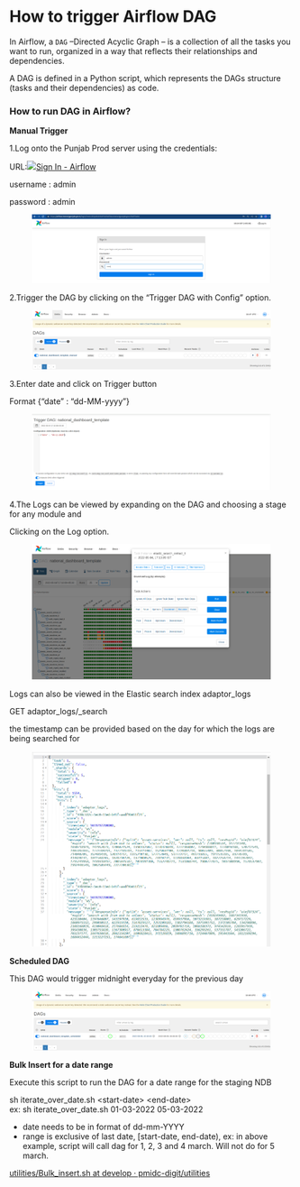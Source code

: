 # How to trigger Airflow DAG

In Airflow, a `DAG` –Directed Acyclic Graph – is a collection of all the tasks you want to run, organized in a way that reflects their relationships and dependencies.

A DAG is defined in a Python script, which represents the DAGs structure (tasks and their dependencies) as code.

### How to run DAG in Airflow? <a href="#how-to-run-dag-in-airflow" id="how-to-run-dag-in-airflow"></a>

**Manual Trigger**

1.Log onto the Punjab Prod server using the credentials:

URL:[![](https://airflow.mseva-qa.lgpunjab.gov.in/static/pin\_32.png)Sign In - Airflow](https://airflow.mseva-qa.lgpunjab.gov.in/login/?next=http%3A%2F%2Fairflow.mseva-qa.lgpunjab.gov.in%2Fhome)

&#x20;   username : admin

&#x20;   password :  admin

<figure><img src="../../../../.gitbook/assets/image-20220812-045435.png" alt=""><figcaption></figcaption></figure>

2.Trigger the DAG by clicking on the “Trigger DAG with Config” option.

<figure><img src="../../../../.gitbook/assets/image-20220812-104728 (1).png" alt=""><figcaption></figcaption></figure>

3.Enter date and click on Trigger button

Format {“date” : “dd-MM-yyyy”}

<figure><img src="../../../../.gitbook/assets/Kuzp2618iZBIbcPUNFNKJCxwhVRmwVUyZKPjISyEfzrIa_0SgXPaLY_kHfVLWb3HZGvQJIYaTLgIWed9Ozb5nZAfK-2TI8QoOgHM7ETZviHoDH3wUuJ86b-UPHOVMUS6d75C9AWfDcC9mVz3tE233A.png" alt=""><figcaption></figcaption></figure>

4.The Logs can be viewed by expanding on the DAG and choosing a stage for any module and&#x20;

Clicking on the Log option.

<figure><img src="../../../../.gitbook/assets/1-0FCa58wJrxAiWawRo1RUdWIeWjKdH7SaN1b0__phFLG4qOND6RmLCT0azJjsEY7qorTz_6fgujjIfrL2_rgI1EwNbr00BHYLriHLK3X07FSROAAwiCGXMcICwp9ARMZ9l5RnoYPgtJZKfGp1gcmA.png" alt=""><figcaption></figcaption></figure>

Logs can also be viewed in the Elastic search index adaptor\_logs

GET adaptor\_logs/\_search

the timestamp can be provided based on the day for which the logs are being searched for

<figure><img src="../../../../.gitbook/assets/image-20220818-075050.png" alt=""><figcaption></figcaption></figure>

**Scheduled DAG**

This DAG would trigger midnight everyday for the previous day

<figure><img src="../../../../.gitbook/assets/image-20220812-104859.png" alt=""><figcaption></figcaption></figure>

**Bulk Insert for a date range**

Execute this script to run the DAG for a date range for the staging NDB

sh iterate\_over\_date.sh \<start-date> \<end-date>\
ex: sh iterate\_over\_date.sh 01-03-2022 05-03-2022

* date needs to be in format of dd-mm-YYYY
* range is exclusive of last date, \[start-date, end-date), ex: in above example, script will call dag for 1, 2, 3 and 4 march. Will not do for 5 march.

[utilities/Bulk\_insert.sh at develop · pmidc-digit/utilities](https://github.com/pmidc-digit/utilities/blob/develop/egov-national-dashboard-accelerator/Bulk\_insert.sh)

